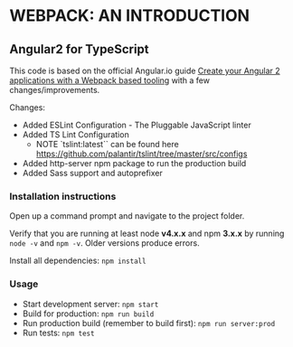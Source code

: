 # WEBPACK: AN INTRODUCTION
## Angular2 for TypeScript

This code is based on the official Angular.io guide [Create your Angular 2 applications with a Webpack based tooling](https://angular.io/docs/ts/latest/guide/webpack.html) with a few changes/improvements.

Changes:
* Added ESLint Configuration - The Pluggable JavaScript linter
* Added TS Lint Configuration
    * NOTE `tslint:latest`` can be found here https://github.com/palantir/tslint/tree/master/src/configs
* Added http-server npm package to run the production build
* Added Sass support and autoprefixer

### Installation instructions
Open up a command prompt and navigate to the project folder.

Verify that you are running at least node **v4.x.x** and npm **3.x.x** by running `node -v` and `npm -v`. Older versions produce errors.

Install all dependencies: `npm install`

### Usage
* Start development server: `npm start`
* Build for production: `npm run build`
* Run production build (remember to build first): `npm run server:prod`
* Run tests: `npm test`
